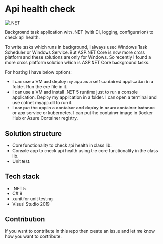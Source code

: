 # Api health check

![.NET](https://github.com/Arnab-Developer/api-health-check/workflows/.NET/badge.svg?branch=main)

Background task application with .NET (with DI, logging, configuration) to check api health.

To write tasks which runs in background, I always used Windows Task Scheduler or Windows Service. But ASP.NET Core is now more cross platform and these solutions are only for Windows. So recently I found a more cross platform solution which is ASP.NET Core background tasks.

[Implement background tasks in microservices with IHostedService and the BackgroundService class | Microsoft Docs]: https://docs.microsoft.com/en-us/dotnet/architecture/microservices/multi-container-microservice-net-applications/background-tasks-with-ihostedservice

For hosting I have below options:

* I can use a VM and deploy my app as a self contained application in a folder. Run the exe file in it.
* I can use a VM and install .NET 5 runtime just to run a console application. Deploy my application in a folder. I can open a terminal and use dotnet myapp.dll to run it.
* I can put the app in a container and deploy in azure container instance or app service or kubernetes. I can put the container image in Docker Hub or Azure Container registry.

## Solution structure

* Core functionality to check api health in class lib.
* Console app to check api health using the core functionality in the class lib.
* Unit test.

## Tech stack

* .NET 5
* C# 9
* xunit for unit testing
* Visual Studio 2019

## Contribution

If you want to contribute in this repo then create an issue and let me know how you want to contribute.
